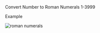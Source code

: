 Convert Number to Roman Numerals
  1-3999

  Example
  
  ![roman numerals](https://user-images.githubusercontent.com/47067649/53133434-0330bb00-3528-11e9-8f12-a5fc0e6c7fe6.png)
